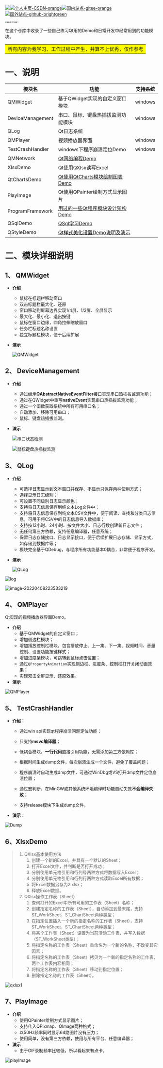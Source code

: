 <img src="README.assets/Qt-5.12.12-green.png">[![个人主页-CSDN-orange](README.assets/%E4%B8%AA%E4%BA%BA%E4%B8%BB%E9%A1%B5-CSDN-orange.png)](https://blog.csdn.net/qq_43627907?type=blog)[![国内站点-gitee-orange](README.assets/%E5%9B%BD%E5%86%85%E7%AB%99%E7%82%B9-gitee-orange.png)](https://gitee.com/mahuifa/QMDemo)[![国外站点-github-brightgreen](README.assets/%E5%9B%BD%E5%A4%96%E7%AB%99%E7%82%B9-github-brightgreen.png)](https://github.com/mahuifa/QMDemo)

<img src="README.assets/%E6%9C%AA%E6%A0%87%E9%A2%98-761_%E7%94%BB%E6%9D%BF%201.png" alt="未标题-761_画板 1" style="zoom: 33%;" />

在这个仓库中收录了一些自己练习Qt用的Demo和日常开发中经常用到的功能模块。

<table><tr><td bgcolor=#FFFF00>所有内容为我学习、工作过程中产生，并算不上优秀，仅作参考</td></tr></table>

# 一、说明

| 模块名           | 功能                                                         | 支持系统 |
| ---------------- | ------------------------------------------------------------ | -------- |
| QMWidget         | 基于QWidget实现的自定义窗口模块                              | windows  |
| DeviceManagement | 串口、鼠标、键盘热插拔监测功能模块                           | windows  |
| QLog             | Qt日志系统                                                   |          |
| QMPlayer         | 视频播放器界面                                               | windows  |
| TestCrashHandler | windows下程序崩溃定位Demo                                    | windows  |
| QMNetwork        | [Qt网络编程Demo](./QMNetwork/QMNetwork.md)                   |          |
| XlsxDemo         | Qt使用QXlsx读写Excel                                         |          |
| QtChartsDemo     | [Qt使用QtCharts模块绘制图表Demo](./QtChartsDemo/QtCharts.md) |          |
| PlayImage        | Qt使用QPainter绘制方式显示图片                               |          |
| ProgramFramework | [用过的一些Qt程序模块设计架构Demo](./ProgramFramework/ProgramFramework.md) |          |
| QSqlDemo         | [QSql学习Demo](./QSqlDemo/QSql.md)                           |          |
| QStyleDemo       | [Qt样式美化设置Demo说明及演示](./QStyleDemo/QStyleDemo.md)   |          |



# 二、模块详细说明

## 1、 QMWidget

* **介绍**

  * 鼠标在标题栏移动窗口
  * 双击标题栏最大化、还原
  * 窗口移动到屏幕边界实现1/4屏、1/2屏、全屏显示
  * 最大化、最小化、退出按键
  * 鼠标在窗口边缘，四角拉伸缩放窗口
  * 任务栏标题名称设置
  * 独立标题栏模块，便于后续扩展

* **演示**

  ![QMWidget](README.assets/QMWidget.gif)



## 2、 DeviceManagement

* **介绍**

  * 通过继承**QAbstractNativeEventFilter**接口实现串口热插拔监测功能；
  * 通过在QWidget中重写**nativeEvent**实现串口热插拔监测功能；
  * 通过一个函数获取系统中所有可用串口名；
  * 自动添加、移除可用串口；
  * 鼠标、键盘热插拔监测。

* **演示**

  ![串口状态检测](README.assets/%E4%B8%B2%E5%8F%A3%E7%8A%B6%E6%80%81%E6%A3%80%E6%B5%8B.gif)

  ![鼠标键盘热插拔监测](README.assets/%E9%BC%A0%E6%A0%87%E9%94%AE%E7%9B%98%E7%83%AD%E6%8F%92%E6%8B%94%E7%9B%91%E6%B5%8B.gif)



## 3、 QLog

* **介绍**

  * 可选择日志显示到文本窗口并保存、不显示只保存两种使用方式；
  * 选择显示日志级别；
  * 可设置不同级别日志显示颜色；
  * 支持将日志信息保存到纯文本Log文件中；
  * 支持将日志信息保存到纯文本CSV文件中，便于阅读、查找和分类日志信息，可用于将CSV中的日志信息导入数据库；
  * 支持按12小时、24小时、按文件大小、日志行数创建新日志文件；
  * 无任何第三方依赖，支持任意编译器，任意系统；
  * 保留日志存储接口、日志显示接口，便于后续扩展日志存储、显示方式，如存储到数据库等；
  * 模块完全基于QDebug，与程序所有功能基本0耦合，非常便于程序开发。

* **演示**

  ![QLog](README.assets/QLog.gif)

![log](README.assets/log.PNG)

![image-20220408223533219](README.assets/image-20220408223533219.png)



## 4、 QMPlayer

Qt实现的视频播放器界面Demo。

* **介绍**
  * 基于QMWidget的自定义窗口；
  * 增加侧边栏模块；
  * 增加播放控制栏模块，包含播放停止、上一集、下一集、视频时间、音量控制、设置功能按键样式；
  * 增加进度条模块，可跳转到鼠标点击位置；
  * 通过`QPropertyAnimation`实现侧边栏、进度条、控制栏打开关闭动画效果；
  * 实现双击全屏显示、还原效果。
* **演示**

![QMPlayer](README.assets/QMPlayer.gif)



## 5、 TestCrashHandler

* **介绍：**

  * 通过win api实现qt程序崩溃问题定位功能；

  * 只支持**msvc编译器**；

  * 低耦合模块，**一行代码**直接引用功能，无需添加第三方依赖库；

  * 根据时间生成dump文件，每次崩溃生成一个文件，避免了覆盖问题；

  * 程序崩溃时自动生成dmp文件，可通过WinDbg或VS打开dmp文件定位崩溃位置；

  * 通过宏判断，在MinGW或其他系统环境编译时功能自动失效**不会编译失败**；

  * 支持release模块下生成dump文件。


* **演示：**

![Dump](README.assets/Dump.gif)




## 6、XlsxDemo

> 1. QXlsx基本使用方法
>    1. 创建一个新的Excel，并具有一个默认的Sheet；
>    2. 打开Excel文件，并判断是否打开成功；
>    3. 分别使用单元格引用和行列号两种方式将数据写入Excel；
>    4. 分别使用单元格引用和行列行两种方式读取Excel所有数据；
>    5. 将Excel数据另存为2.xlsx；
>    6. 释放Excel数据。
> 2. QXlsx操作工作表（Sheet）
>    1. 查询打开的Excel中所有可用的工作表（Sheet）名称；
>    2. 创建指定名称的工作表（Sheet），自动添加到最末尾，支持ST_WorkSheet、ST_ChartSheet两种类型；
>    3. 在指定位置插入一个新的指定名称的工作表（Sheet），支持ST_WorkSheet、ST_ChartSheet两种类型；
>    4. 将某个工作表（Sheet）设置为当前活动工作表，并写入数据（ST_WorkSheet类型）；
>    5. 将指定名称的工作表（Sheet）重命名为一个新的名称，不改变其它因素；
>    6. 将指定名称的工作表（Sheet）拷贝为一个新的指定名称的工作表，两个工作表内容相同；
>    7. 将指定名称的工作表（Sheet）移动到指定位置；
>    8. 删除指定名称的工作表（Sheet）。

![qxlsx1](README.assets/qxlsx1.gif)



## 7、PlayImage

* **介绍**
  * 使用QPainter绘制方式显示图片；
  * 支持传入QPixmap、QImage两种格式；
  * 以50Hz频率同时显示64路图片没有压力；
  * 使用简单，没有第三方依赖，使用与所有平台、任意编译器；
* **演示**
  * 由于GIF录制频率比较低，所以看起来有点卡。

![playImage](README.assets/playImage.gif)
